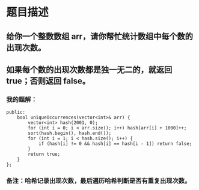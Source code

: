 # 题目描述
## 给你一个整数数组 arr，请你帮忙统计数组中每个数的出现次数。
## 如果每个数的出现次数都是独一无二的，就返回 true；否则返回 false。
### 我的题解：
```class Solution {
public:
    bool uniqueOccurrences(vector<int>& arr) {
        vector<int> hash(2001, 0);
        for (int i = 0; i < arr.size(); i++) hash[arr[i] + 1000]++;
        sort(hash.begin(), hash.end());
        for (int i = 1; i < hash.size(); i++) {
            if (hash[i] != 0 && hash[i] == hash[i - 1]) return false;
        }
        return true;
    }
};
```
### **备注**：哈希记录出现次数，最后遍历哈希判断是否有重复出现次数。